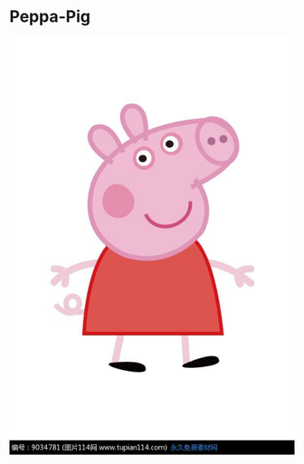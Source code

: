 # Peppa-Pig
![](https://github.com/Simmy0325/Peppa-Pig/blob/master/%E5%BE%AE%E4%BF%A1%E5%9B%BE%E7%89%87_20180827145434.jpg)

    
